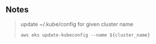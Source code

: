 ## Notes
> update ~/.kube/config for given cluster name
> 
> `aws eks update-kubeconfig --name ${cluster_name}`
